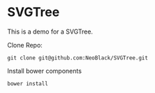 # SVGTree

This is a demo for a SVGTree.

Clone Repo:

`git clone git@github.com:NeoBlack/SVGTree.git`

Install bower components

`bower install`
